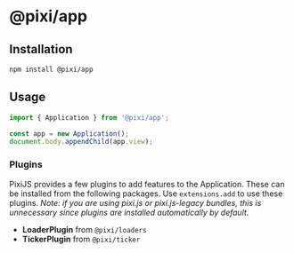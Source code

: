 # @pixi/app

## Installation

```bash
npm install @pixi/app
```

## Usage

```js
import { Application } from '@pixi/app';

const app = new Application();
document.body.appendChild(app.view);
```

### Plugins

PixiJS provides a few plugins to add features to the Application. These can be installed from the following packages. Use `extensions.add` to use these plugins. _Note: if you are using pixi.js or pixi.js-legacy bundles, this is unnecessary since plugins are installed automatically by default._

* **LoaderPlugin** from `@pixi/loaders`
* **TickerPlugin** from `@pixi/ticker`